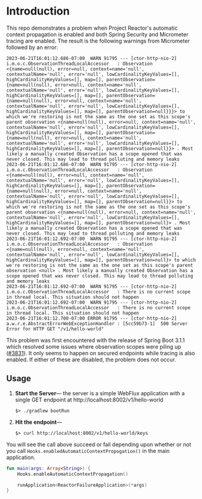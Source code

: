 # Introduction
This repo demonstrates a problem when Project Reactor's automatic context propagation is enabled and both Spring Security and Micrometer tracing are enabled.
The result is the following warnings from Micrometer followed by an error:

```shell
2023-06-21T16:01:12.686-07:00  WARN 91795 --- [ctor-http-nio-2] i.m.o.c.ObservationThreadLocalAccessor   : Observation <{name=null(null), error=null, context=name='null', contextualName='null', error='null', lowCardinalityKeyValues=[], highCardinalityKeyValues=[], map=[], parentObservation={name=null(null), error=null, context=name='null', contextualName='null', error='null', lowCardinalityKeyValues=[], highCardinalityKeyValues=[], map=[], parentObservation={name=null(null), error=null, context=name='null', contextualName='null', error='null', lowCardinalityKeyValues=[], highCardinalityKeyValues=[], map=[], parentObservation=null}}}> to which we're restoring is not the same as the one set as this scope's parent observation <{name=null(null), error=null, context=name='null', contextualName='null', error='null', lowCardinalityKeyValues=[], highCardinalityKeyValues=[], map=[], parentObservation={name=null(null), error=null, context=name='null', contextualName='null', error='null', lowCardinalityKeyValues=[], highCardinalityKeyValues=[], map=[], parentObservation=null}}> . Most likely a manually created Observation has a scope opened that was never closed. This may lead to thread polluting and memory leaks
2023-06-21T16:01:12.686-07:00  WARN 91795 --- [ctor-http-nio-2] i.m.o.c.ObservationThreadLocalAccessor   : Observation <{name=null(null), error=null, context=name='null', contextualName='null', error='null', lowCardinalityKeyValues=[], highCardinalityKeyValues=[], map=[], parentObservation={name=null(null), error=null, context=name='null', contextualName='null', error='null', lowCardinalityKeyValues=[], highCardinalityKeyValues=[], map=[], parentObservation=null}}> to which we're restoring is not the same as the one set as this scope's parent observation <{name=null(null), error=null, context=name='null', contextualName='null', error='null', lowCardinalityKeyValues=[], highCardinalityKeyValues=[], map=[], parentObservation=null}> . Most likely a manually created Observation has a scope opened that was never closed. This may lead to thread polluting and memory leaks
2023-06-21T16:01:12.692-07:00  WARN 91795 --- [ctor-http-nio-2] i.m.o.c.ObservationThreadLocalAccessor   : Observation <{name=null(null), error=null, context=name='null', contextualName='null', error='null', lowCardinalityKeyValues=[], highCardinalityKeyValues=[], map=[], parentObservation=null}> to which we're restoring is not the same as the one set as this scope's parent observation <null> . Most likely a manually created Observation has a scope opened that was never closed. This may lead to thread polluting and memory leaks
2023-06-21T16:01:12.692-07:00  WARN 91795 --- [ctor-http-nio-2] i.m.o.c.ObservationThreadLocalAccessor   : There is no current scope in thread local. This situation should not happen
2023-06-21T16:01:12.692-07:00  WARN 91795 --- [ctor-http-nio-2] i.m.o.c.ObservationThreadLocalAccessor   : There is no current scope in thread local. This situation should not happen
2023-06-21T16:01:12.700-07:00 ERROR 91795 --- [ctor-http-nio-2] a.w.r.e.AbstractErrorWebExceptionHandler : [5cc59b73-1]  500 Server Error for HTTP GET "/v1/hello-world"
```

This problem was first encountered with the release of Spring Boot 3.1.1 which resolved some issues where observation scopes were piling up 
([#3831](https://github.com/micrometer-metrics/micrometer/pull/3831)). It only seems to happen on secured endpoints while tracing is also enabled. If either
of these are disabled, the problem does not occur.

## Usage
1. **Start the Server**— the server is a simple WebFlux application with a single GET endpoint at http://localhost:8002/v1/hello-world
   ```shell
   $> ./gradlew bootRun
   ```
2. **Hit the endpoint**— 
    ```shell
    $> curl http://localhost:8002/v1/hello-world/keys
    ```
   
You will see the call above succeed or fail depending upon whether or not you call `Hooks.enabledAutomaticContextPropogation()` in the main application. 
```kotlin
fun main(args: Array<String>) {
    Hooks.enableAutomaticContextPropagation()

    runApplication<ReactorFailureApplication>(*args)
}
```